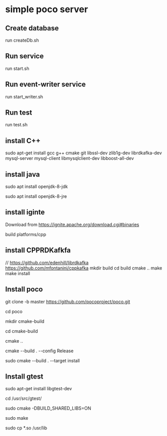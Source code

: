 # simple poco server

## Create database
run createDb.sh

## Run service
run start.sh

## Run event-writer service
run start_writer.sh

## Run test
run test.sh

## install C++
sudo apt-get install gcc g++ cmake git libssl-dev zlib1g-dev librdkafka-dev mysql-server mysql-client libmysqlclient-dev libboost-all-dev

## install java

sudo apt install openjdk-8-jdk

sudo apt install openjdk-8-jre

## install iginte

Download from https://ignite.apache.org/download.cgi#binaries

build platforms/cpp

## install CPPRDKafkfa


// https://github.com/edenhill/librdkafka
https://github.com/mfontanini/cppkafka
mkdir build
cd build
cmake <OPTIONS> ..
make
make install


## Install poco

git clone -b master https://github.com/pocoproject/poco.git

cd poco

mkdir cmake-build

cd cmake-build

cmake ..

cmake --build . --config Release

sudo cmake --build . --target install

## Install gtest
sudo apt-get install libgtest-dev

cd /usr/src/gtest/

sudo cmake -DBUILD_SHARED_LIBS=ON

sudo make

sudo cp *.so /usr/lib
